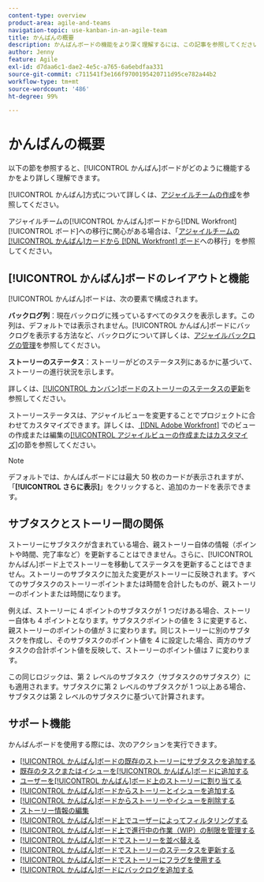 ```yaml
---
content-type: overview
product-area: agile-and-teams
navigation-topic: use-kanban-in-an-agile-team
title: かんばんの概要
description: かんばんボードの機能をより深く理解するには、この記事を参照してください。
author: Jenny
feature: Agile
exl-id: d7daa6c1-dae2-4e5c-a765-6a6ebdfaa331
source-git-commit: c711541f3e166f9700195420711d95ce782a44b2
workflow-type: tm+mt
source-wordcount: '486'
ht-degree: 99%

---
```


# かんばんの概要

<!-- Audited: 01/2024 -->

以下の節を参照すると、[!UICONTROL かんばん]ボードがどのように機能するかをより詳しく理解できます。

[!UICONTROL かんばん]方式について詳しくは、[アジャイルチームの作成](/help/quicksilver/agile/get-started-with-agile-in-workfront/create-an-agile-team.md)を参照してください。

アジャイルチームの[!UICONTROL かんばん]ボードから[!DNL Workfront] [!UICONTROL ボード]への移行に関心がある場合は、「[アジャイルチームの[!UICONTROL かんばん]カードから  [!DNL Workfront]  ボード](/help/quicksilver/agile/use-boards-agile-planning-tools/migrate-kanban-cards-to-boards.md)への移行」を参照してください。

## [!UICONTROL かんばん]ボードのレイアウトと機能

[!UICONTROL かんばん]ボードは、次の要素で構成されます。

**バックログ列**：現在バックログに残っているすべてのタスクを表示します。この列は、デフォルトでは表示されません。[!UICONTROL かんばん]ボードにバックログを表示する方法など、バックログについて詳しくは、[アジャイルバックログの管理](../../agile/work-in-an-agile-environment/manage-the-agile-backlog.md)を参照してください。

**ストーリーのステータス**：ストーリーがどのステータス列にあるかに基づいて、ストーリーの進行状況を示します。

詳しくは、[[!UICONTROL カンバン]ボードのストーリーのステータスの更新](../../agile/use-kanban-in-an-agile-team/update-the-status-of-stories.md)を参照してください。

ストーリーステータスは、アジャイルビューを変更することでプロジェクトに合わせてカスタマイズできます。詳しくは、[ [!DNL Adobe Workfront]](/help/quicksilver/reports-and-dashboards/reports/reporting-elements/create-edit-views.md) でのビューの作成または編集の[[!UICONTROL アジャイルビューの作成またはカスタマイズ]](/help/quicksilver/reports-and-dashboards/reports/reporting-elements/create-edit-views.md#create-or-customize-an-agile-view)の節を参照してください。

>[!NOTE]
>
>デフォルトでは、かんばんボードには最大 50 枚のカードが表示されますが、「**[!UICONTROL さらに表示]**」をクリックすると、追加のカードを表示できます。

## サブタスクとストーリー間の関係

ストーリーにサブタスクが含まれている場合、親ストーリー自体の情報（ポイントや時間、完了率など）を更新することはできません。さらに、[!UICONTROL かんばん]ボード上でストーリーを移動してステータスを更新することはできません。ストーリーのサブタスクに加えた変更がストーリーに反映されます。すべてのサブタスクのストーリーポイントまたは時間を合計したものが、親ストーリーのポイントまたは時間になります。

例えば、ストーリーに 4 ポイントのサブタスクが 1 つだけある場合、ストーリー自体も 4 ポイントとなります。サブタスクポイントの値を 3 に変更すると、親ストーリーのポイントの値が 3 に変わります。同じストーリーに別のサブタスクを作成し、そのサブタスクのポイント値を 4 に設定した場合、両方のサブタスクの合計ポイント値を反映して、ストーリーのポイント値は 7 に変わります。

この同じロジックは、第 2 レベルのサブタスク（サブタスクのサブタスク）にも適用されます。サブタスクに第 2 レベルのサブタスクが 1 つ以上ある場合、サブタスクは第 2 レベルのサブタスクに基づいて計算されます。

## サポート機能

かんばんボードを使用する際には、次のアクションを実行できます。

* [[!UICONTROL かんばん]ボードの既存のストーリーにサブタスクを追加する](../../agile/use-kanban-in-an-agile-team/add-a-subtask-to-an-existing-story.md)
* [既存のタスクまたはイシューを[!UICONTROL かんばん]ボードに追加する](../../agile/use-kanban-in-an-agile-team/add-existing-tasks-or-issues-to-the-kanban-board.md)
* [ユーザーを[!UICONTROL かんばん]ボード上のストーリーに割り当てる](../../agile/use-kanban-in-an-agile-team/assign-users-to-a-story.md)
* [[!UICONTROL かんばん]ボードからストーリーとイシューを追加する](../../agile/use-kanban-in-an-agile-team/add-story-from-kanban-board.md)
* [[!UICONTROL かんばん]ボードからストーリーやイシューを削除する](../../agile/use-kanban-in-an-agile-team/delete-story-from-kanban-board.md)
* [ストーリー情報の編集](../../agile/use-kanban-in-an-agile-team/edit-story-information.md)
* [[!UICONTROL かんばん]ボード上でユーザーによってフィルタリングする](../../agile/use-kanban-in-an-agile-team/filter-by-user.md)
* [[!UICONTROL かんばん]ボード上で進行中の作業（WIP）の制限を管理する](../../agile/use-kanban-in-an-agile-team/work-in-progress-limit-on-the-kanban-board.md)
* [[!UICONTROL かんばん]ボードでストーリーを並べ替える](../../agile/use-kanban-in-an-agile-team/reorder-stories-on-the-kanban-board.md)
* [[!UICONTROL かんばん]ボードでストーリーのステータスを更新する](../../agile/use-kanban-in-an-agile-team/update-the-status-of-stories.md)
* [[!UICONTROL かんばん]ボードでストーリーにフラグを使用する](../../agile/use-kanban-in-an-agile-team/use-flags-on-stories.md)
* [[!UICONTROL かんばん]ボードにバックログを追加する](../../agile/use-kanban-in-an-agile-team/view-the-backlog-on-the-kanban-board.md)
